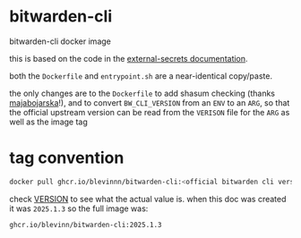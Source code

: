 # bitwarden-cli

bitwarden-cli docker image

this is based on the code in the [external-secrets documentation](https://external-secrets.io/latest/examples/bitwarden/).

both the `Dockerfile` and `entrypoint.sh` are a near-identical copy/paste.

the only changes are to the `Dockerfile` to add shasum checking (thanks [majabojarska](https://github.com/majabojarska)!), and to convert `BW_CLI_VERSION` from an `ENV` to an `ARG`,
so that the official upstream version can be read from the `VERISON` file for the `ARG` as well as the image tag

# tag convention

```bash
docker pull ghcr.io/blevinnn/bitwarden-cli:<official bitwarden cli version>
```

check [VERSION](/VERSION) to see what the actual value is.
when this doc was created it was `2025.1.3` so the full image was:

```bash
ghcr.io/blevinn/bitwarden-cli:2025.1.3
```
